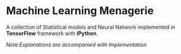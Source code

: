 # Machine Learning Menagerie

A collection of Statistical models and Neural Network implemented in **TensorFlow** framework with **IPython**.

Note:*Explanations are accompanied with Implementation*
